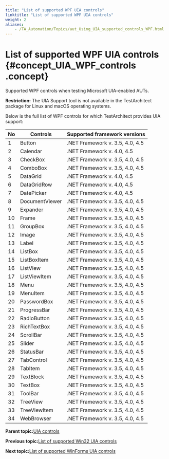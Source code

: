 ```yaml
--- 
title: "List of supported WPF UIA controls"
linktitle: "List of supported WPF UIA controls"
weight: 2
aliases: 
    - /TA_Automation/Topics/aut_Using_UIA_supported_controls_WPF.html
---
```

# List of supported WPF UIA controls {#concept_UIA_WPF_controls .concept}

Supported WPF controls when testing Microsoft UIA-enabled AUTs.

**Restriction:** The UIA Support tool is not available in the TestArchitect package for Linux and macOS operating systems.

Below is the full list of WPF controls for which TestArchitect provides UIA support:

|No|Controls|Supported framework versions|
|--|--------|----------------------------|
|1|Button|.NET Framework v. 3.5, 4.0, 4.5|
|2|Calendar|.NET Framework v. 4.0, 4.5|
|3|CheckBox|.NET Framework v. 3.5, 4.0, 4.5|
|4|ComboBox|.NET Framework v. 3.5, 4.0, 4.5|
|5|DataGrid|.NET Framework v. 4.0, 4.5|
|6|DataGridRow|.NET Framework v. 4.0, 4.5|
|7|DatePicker|.NET Framework v. 4.0, 4.5|
|8|DocumentViewer|.NET Framework v. 3.5, 4.0, 4.5|
|9|Expander|.NET Framework v. 3.5, 4.0, 4.5|
|10|Frame|.NET Framework v. 3.5, 4.0, 4.5|
|11|GroupBox|.NET Framework v. 3.5, 4.0, 4.5|
|12|Image|.NET Framework v. 3.5, 4.0, 4.5|
|13|Label|.NET Framework v. 3.5, 4.0, 4.5|
|14|ListBox|.NET Framework v. 3.5, 4.0, 4.5|
|15|ListBoxItem|.NET Framework v. 3.5, 4.0, 4.5|
|16|ListView|.NET Framework v. 3.5, 4.0, 4.5|
|17|ListViewItem|.NET Framework v. 3.5, 4.0, 4.5|
|18|Menu|.NET Framework v. 3.5, 4.0, 4.5|
|19|MenuItem|.NET Framework v. 3.5, 4.0, 4.5|
|20|PasswordBox|.NET Framework v. 3.5, 4.0, 4.5|
|21|ProgressBar|.NET Framework v. 3.5, 4.0, 4.5|
|22|RadioButton|.NET Framework v. 3.5, 4.0, 4.5|
|23|RichTextBox|.NET Framework v. 3.5, 4.0, 4.5|
|24|ScrollBar|.NET Framework v. 3.5, 4.0, 4.5|
|25|Slider|.NET Framework v. 3.5, 4.0, 4.5|
|26|StatusBar|.NET Framework v. 3.5, 4.0, 4.5|
|27|TabControl|.NET Framework v. 3.5, 4.0, 4.5|
|28|TabItem|.NET Framework v. 3.5, 4.0, 4.5|
|29|TextBlock|.NET Framework v. 3.5, 4.0, 4.5|
|30|TextBox|.NET Framework v. 3.5, 4.0, 4.5|
|31|ToolBar|.NET Framework v. 3.5, 4.0, 4.5|
|32|TreeView|.NET Framework v. 3.5, 4.0, 4.5|
|33|TreeViewItem|.NET Framework v. 3.5, 4.0, 4.5|
|34|WebBrowser|.NET Framework v. 3.5, 4.0, 4.5|

**Parent topic:**[UIA controls](../../TA_Automation/Topics/aut_UIA_controls.html)

**Previous topic:**[List of supported Win32 UIA controls](../../TA_Automation/Topics/aut_Using_UIA_supported_controls_WIN32.html)

**Next topic:**[List of supported WinForms UIA controls](../../TA_Automation/Topics/aut_Using_UIA_supported_controls_WinForm.html)

